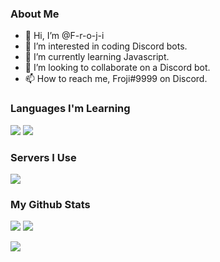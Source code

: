 ### About Me
- 👋 Hi, I’m @F-r-o-j-i
- 👀 I’m interested in coding Discord bots.
- 🌱 I’m currently learning Javascript.
- 💞️ I’m looking to collaborate on a Discord bot.
- 📫 How to reach me, Froji#9999 on Discord.

### Languages I'm Learning
![](https://camo.githubusercontent.com/7d7b100e379663ee40a20989e6c61737e6396c1dafc3a7c6d2ada8d4447eb0e4/68747470733a2f2f696d672e736869656c64732e696f2f62616467652f6e6f64652e6a732d3644413535463f7374796c653d666f722d7468652d6261646765266c6f676f3d6e6f64652e6a73266c6f676f436f6c6f723d7768697465)
![](https://user-images.githubusercontent.com/92017633/136295019-5f5e8249-a014-49b7-89ee-61041453f00a.png)


### Servers I Use
![](https://camo.githubusercontent.com/d18f98a93a8ca015503870e592f96dbdf86f41048e9de1fbbbd4b2dcc7c456b1/68747470733a2f2f696d672e736869656c64732e696f2f62616467652f6865726f6b752d2532333433303039382e7376673f7374796c653d666f722d7468652d6261646765266c6f676f3d6865726f6b75266c6f676f436f6c6f723d7768697465)


### My Github Stats

![](https://github-readme-stats.vercel.app/api/?username=F-r-o-j-i&count_private=true&theme=tokyonight&showicons=true)
![](https://github.com/F-r-o-j-i/github-stats/blob/master/generated/languages.svg)

![](https://media.giphy.com/media/eUdtR10ZsxlFC/giphy.gif)

